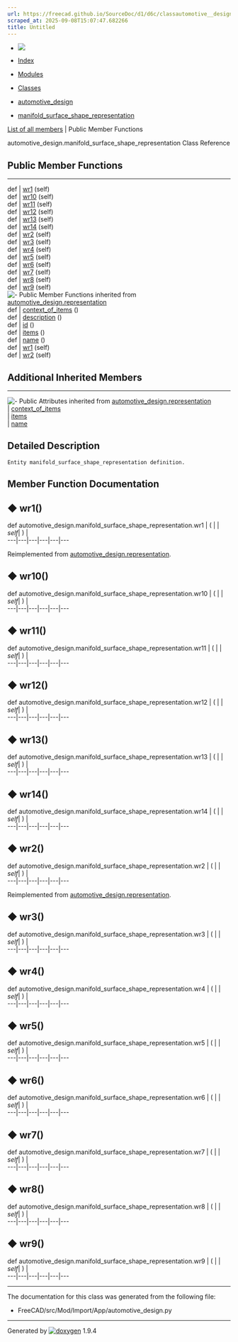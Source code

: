 ```yaml
---
url: https://freecad.github.io/SourceDoc/d1/d6c/classautomotive__design_1_1manifold__surface__shape__representation.html
scraped_at: 2025-09-08T15:07:47.682266
title: Untitled
---
```


  * [ ![](https://www.freecad.org/svg/logo-freecad.svg) ](https://freecadweb.org "FreeCAD")
  * [Index](../../index.html "Index")
  * [Modules](../../modules.html "Modules list")
  * [Classes](../../annotated.html "Annotated list")

  * [automotive_design](../../d4/ddf/namespaceautomotive__design.html)
  * [manifold_surface_shape_representation](../../d1/d6c/classautomotive__design_1_1manifold__surface__shape__representation.html)

[List of all members](../../d2/d71/classautomotive__design_1_1manifold__surface__shape__representation-members.html) | Public Member Functions

automotive_design.manifold_surface_shape_representation Class Reference

##  Public Member Functions  
  
---  
def | [wr1](../../d1/d6c/classautomotive__design_1_1manifold__surface__shape__representation.html#a69709a3a238a1af233e3b56d048d2b4e) (self)  
def | [wr10](../../d1/d6c/classautomotive__design_1_1manifold__surface__shape__representation.html#a4a05843e8ddb427c651c5f48f93eb459) (self)  
def | [wr11](../../d1/d6c/classautomotive__design_1_1manifold__surface__shape__representation.html#acf6d3daac5da94962168b097d972d995) (self)  
def | [wr12](../../d1/d6c/classautomotive__design_1_1manifold__surface__shape__representation.html#a9f9d6739b81f266bcb2a8bae01b2ab05) (self)  
def | [wr13](../../d1/d6c/classautomotive__design_1_1manifold__surface__shape__representation.html#acdfee03ec4c441618d230f64c123f474) (self)  
def | [wr14](../../d1/d6c/classautomotive__design_1_1manifold__surface__shape__representation.html#a0f255f8e72e139904bb3b1c13a4264c1) (self)  
def | [wr2](../../d1/d6c/classautomotive__design_1_1manifold__surface__shape__representation.html#a65760ff2e051952251b5caa256ce6d84) (self)  
def | [wr3](../../d1/d6c/classautomotive__design_1_1manifold__surface__shape__representation.html#ae84f11c16209e4da171b95550f7b6553) (self)  
def | [wr4](../../d1/d6c/classautomotive__design_1_1manifold__surface__shape__representation.html#af013715d70b795ece55e81e6374a19f7) (self)  
def | [wr5](../../d1/d6c/classautomotive__design_1_1manifold__surface__shape__representation.html#a788a2d4ca91f7ec6f449ab905919b254) (self)  
def | [wr6](../../d1/d6c/classautomotive__design_1_1manifold__surface__shape__representation.html#af618a9bc73ba873d455d1db8a473f85d) (self)  
def | [wr7](../../d1/d6c/classautomotive__design_1_1manifold__surface__shape__representation.html#aaac1b81dd165e7fdff1fc77f4c880f11) (self)  
def | [wr8](../../d1/d6c/classautomotive__design_1_1manifold__surface__shape__representation.html#a54c5a8e607f24e82f3eec74e7d636a64) (self)  
def | [wr9](../../d1/d6c/classautomotive__design_1_1manifold__surface__shape__representation.html#aa2cb58f761af3a97a3bcbef96afe13de) (self)  
![-](../../closed.png) Public Member Functions inherited from
[automotive_design.representation](../../d8/de0/classautomotive__design_1_1representation.html)  
def | [context_of_items](../../d8/de0/classautomotive__design_1_1representation.html#a84aa53a72cb77281167d77185bedab5e) ()  
def | [description](../../d8/de0/classautomotive__design_1_1representation.html#a1d35c39d45f16f922cf4360da4ec3778) ()  
def | [id](../../d8/de0/classautomotive__design_1_1representation.html#a85343890335f87c91cff60e7988263d8) ()  
def | [items](../../d8/de0/classautomotive__design_1_1representation.html#a84b16fedad2273190b6dd316673d9752) ()  
def | [name](../../d8/de0/classautomotive__design_1_1representation.html#af640f954805b1a2b3d1a4a4ee9c55d24) ()  
def | [wr1](../../d8/de0/classautomotive__design_1_1representation.html#a167ca694a87f2233508375472af08fb1) (self)  
def | [wr2](../../d8/de0/classautomotive__design_1_1representation.html#ab3c63c6621183d774bb49cd3605f4358) (self)  
  
##  Additional Inherited Members  
  
---  
![-](../../closed.png) Public Attributes inherited from
[automotive_design.representation](../../d8/de0/classautomotive__design_1_1representation.html)  
|
[context_of_items](../../d8/de0/classautomotive__design_1_1representation.html#aaf5fe9839e199ab5390651177efcc497)  
|
[items](../../d8/de0/classautomotive__design_1_1representation.html#aa8058fe959724be16897e4409e870128)  
|
[name](../../d8/de0/classautomotive__design_1_1representation.html#add191f3372f9224b28aa809871533b65)  
  
## Detailed Description

    
    
    Entity manifold_surface_shape_representation definition.

## Member Function Documentation

## ◆ wr1()

def automotive_design.manifold_surface_shape_representation.wr1  | ( |  | _self_| ) |   
---|---|---|---|---|---  
  
Reimplemented from
[automotive_design.representation](../../d8/de0/classautomotive__design_1_1representation.html#a167ca694a87f2233508375472af08fb1).

## ◆ wr10()

def automotive_design.manifold_surface_shape_representation.wr10  | ( |  | _self_| ) |   
---|---|---|---|---|---  
  
## ◆ wr11()

def automotive_design.manifold_surface_shape_representation.wr11  | ( |  | _self_| ) |   
---|---|---|---|---|---  
  
## ◆ wr12()

def automotive_design.manifold_surface_shape_representation.wr12  | ( |  | _self_| ) |   
---|---|---|---|---|---  
  
## ◆ wr13()

def automotive_design.manifold_surface_shape_representation.wr13  | ( |  | _self_| ) |   
---|---|---|---|---|---  
  
## ◆ wr14()

def automotive_design.manifold_surface_shape_representation.wr14  | ( |  | _self_| ) |   
---|---|---|---|---|---  
  
## ◆ wr2()

def automotive_design.manifold_surface_shape_representation.wr2  | ( |  | _self_| ) |   
---|---|---|---|---|---  
  
Reimplemented from
[automotive_design.representation](../../d8/de0/classautomotive__design_1_1representation.html#ab3c63c6621183d774bb49cd3605f4358).

## ◆ wr3()

def automotive_design.manifold_surface_shape_representation.wr3  | ( |  | _self_| ) |   
---|---|---|---|---|---  
  
## ◆ wr4()

def automotive_design.manifold_surface_shape_representation.wr4  | ( |  | _self_| ) |   
---|---|---|---|---|---  
  
## ◆ wr5()

def automotive_design.manifold_surface_shape_representation.wr5  | ( |  | _self_| ) |   
---|---|---|---|---|---  
  
## ◆ wr6()

def automotive_design.manifold_surface_shape_representation.wr6  | ( |  | _self_| ) |   
---|---|---|---|---|---  
  
## ◆ wr7()

def automotive_design.manifold_surface_shape_representation.wr7  | ( |  | _self_| ) |   
---|---|---|---|---|---  
  
## ◆ wr8()

def automotive_design.manifold_surface_shape_representation.wr8  | ( |  | _self_| ) |   
---|---|---|---|---|---  
  
## ◆ wr9()

def automotive_design.manifold_surface_shape_representation.wr9  | ( |  | _self_| ) |   
---|---|---|---|---|---  
  
* * *

The documentation for this class was generated from the following file:

  * FreeCAD/src/Mod/Import/App/automotive_design.py

* * *

Generated by
[![doxygen](../../doxygen.svg)](https://www.doxygen.org/index.html) 1.9.4


